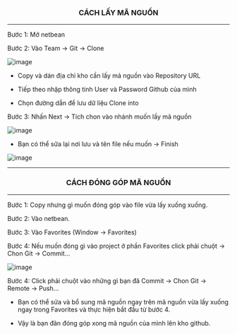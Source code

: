 <h3 align="center"> CÁCH LẤY MÃ NGUỒN </h3>
<hr>
Bước 1: Mở netbean

Bước 2: Vào Team -> Git -> Clone 

![image](https://user-images.githubusercontent.com/27814649/28243985-578db178-6a07-11e7-9494-1f14144af9cf.png)

- Copy và dán địa chỉ kho cần lấy mả nguồn vào Repository URL

- Tiếp theo nhập thông tinh User và Password Github của mình

- Chọn đường dẫn để lưu dữ liệu Clone into 

Bước 3: Nhấn Next -> Tích chon vào nhánh muốn lấy mã nguồn   

![image](https://user-images.githubusercontent.com/27814649/28244028-062fe83a-6a09-11e7-9cb5-97ae7ef9cdc2.png)

- Bạn có thể sữa lại nơi lưu và tên file nếu muốn -> Finish

![image](https://user-images.githubusercontent.com/27814649/28244038-3935ff30-6a09-11e7-8826-8ff5a2b5440a.png)

<hr>
<h3 align="center"> CÁCH ĐÓNG GÓP MÃ NGUỒN </h3>
<hr>

Bước 1: Copy nhưng gì muốn đóng góp vào file vừa lấy xuống xuống.

Bước 2: Vào netbean.

Bước 3: Vào Favorites (Window -> Favorites)

Bước 4: Nếu muốn đóng gì vào project ở phần Favorites click phải chuột -> Chon Git -> Commit...

![image](https://user-images.githubusercontent.com/27814649/28244096-43469b86-6a0b-11e7-9500-122e7e0e1659.png)

Bước 4: Click phải chuột vào những gì bạn đã Commit -> Chon Git -> Remote -> Push...

- Bạn có thể sửa và bổ sung mã nguồn ngay trên mã nguồn vừa lấy xuống ngay trong Favorites và thực hiện bắt đầu từ bước 4.

- Vậy là bạn đãn đóng góp xong mã nguồn của mình lên kho github.
